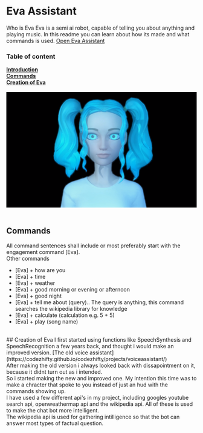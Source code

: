 # Eva Assistant
Who is Eva
Eva is a semi ai robot, capable of telling you about anything and playing music.
In this readme you can learn about how its made and what commands is used.
[Open Eva Assistant](https://codezhifty.github.io/voiceassistant/)
<br>
### Table of content
**[Introduction](#eva-assistant)**
<br>
**[Commands](#Commands)**
<br>
**[Creation of Eva](#creation-of-eva)**
<br>
<br>
![alt text](https://github.com/CodeZhifty/voiceassistant/blob/main/images/evaassistant.PNG)
<br>
<br>
## Commands
All command sentences shall include or most preferably start with the engagement command [Eva].
<br>
Other commands
* [Eva] + how are you
* [Eva] + time
* [Eva] + weather
* [Eva] + good morning or evening or afternoon
* [Eva] + good night
* [Eva] + tell me about (query).. The query is anything, this command searches the wikipedia library for knowledge
* [Eva] + calculate (calculation e.g. 5 + 5)
* [Eva] + play (song name)
<br>
## Creation of Eva
I first started using functions like SpeechSynthesis and SpeechRecognition a few years back, and thought i would make an improved version.
[The old voice assistant](https://codezhifty.github.io/codezhifty/projects/voiceassistant/)
<br>
After making the old version i always looked back with dissapointment on it, because it didnt turn out as i intended.
<br>
So i started making the new and improved one. My intention this time was to make a chracter that spoke to you instead of just an hud with the commands showing up.
<br>
I have used a few different api's in my project, including googles youtube search api, openweathermap api and the wikipedia api. All of these is used to make the chat bot more intelligent.
<br>
The wikipedia api is used for gathering intilligence so that the bot can answer most types of factual question.
